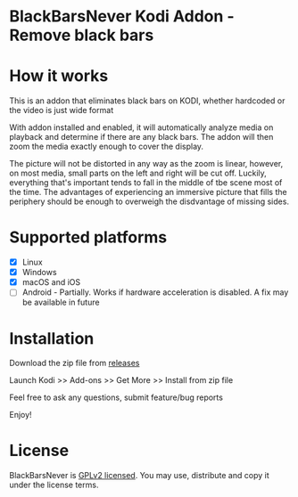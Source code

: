 # BlackBarsNever Kodi Addon - Remove black bars
# How it works
This is an addon that eliminates black bars on KODI, whether hardcoded or the video is just wide format

With addon installed and enabled, it will automatically analyze media on playback and determine 
if there are any black bars. The addon will then zoom the media exactly enough to cover the display.

The picture will not be distorted in any way as the zoom is linear,
however, on most media, small parts on the left and right will be cut off. Luckily, everything that's 
important tends to fall in the middle of tbe scene most of the time. The advantages of experiencing an 
immersive picture that fills the periphery should be enough to overweigh the disdvantage of missing sides.

# Supported platforms                          
- [x] Linux
- [x] Windows
- [x] macOS and iOS
- [ ] Android - Partially. Works if hardware acceleration is disabled. A fix may be available in future

# Installation
Download the zip file from [releases](https://github.com/osumoclement/script.black.bars.never/releases)

Launch Kodi >> Add-ons >> Get More >> Install from zip file

Feel free to ask any questions, submit feature/bug reports

Enjoy!

# License
BlackBarsNever is [GPLv2 licensed](https://github.com/osumoclement/script.black.bars.never/blob/main/LICENSE.txt). You may use, distribute and copy it under the license terms.
